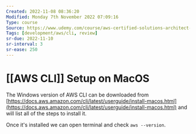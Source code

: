 ```yaml
---
Created: 2022-11-08 08:36:20
Modified: Monday 7th November 2022 07:09:16
Type: course
Source: https://www.udemy.com/course/aws-certified-solutions-architect-associate-saa-c01/?xref=E0Aed11STH4LPUQvCz0GJFABTmM=
Tags: [development/aws/cli, review]
sr-due: 2022-11-10
sr-interval: 3
sr-ease: 250
---
```


# [[AWS CLI]] Setup on MacOS

The Windows version of AWS CLI can be downloaded from [https://docs.aws.amazon.com/cli/latest/userguide/install-macos.html](https://docs.aws.amazon.com/cli/latest/userguide/install-macos.html) and will list all of the steps to install it.

Once it's installed we can open terminal and check `aws --version`.
